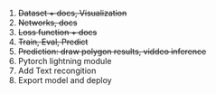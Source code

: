 1. <del>Dataset + docs, Visualization
2. <del>Networks, docs
3. <del>Loss function + docs
4. <del>Train, Eval, Predict
5. <del>Prediction: draw polygon results, viddeo inference
6. Pytorch lightning module
7. Add Text recongition
8. Export model and deploy